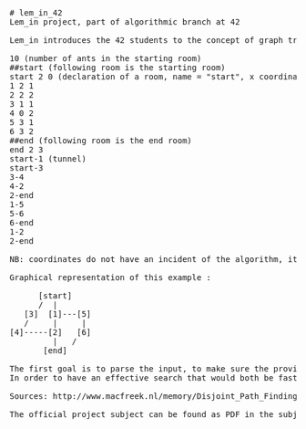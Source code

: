 <pre>
# lem_in_42
Lem_in project, part of algorithmic branch at 42

Lem_in introduces the 42 students to the concept of graph traversal. The goal is to build a programm that will find the quickest way to get n ants accross an ant farm. The antfarm is provided by the user as follows:

10 (number of ants in the starting room)
##start (following room is the starting room)
start 2 0 (declaration of a room, name = "start", x coordinate = 2, y coordinate = 0)
1 2 1
2 2 2
3 1 1
4 0 2
5 3 1
6 3 2
##end (following room is the end room)
end 2 3
start-1 (tunnel)
start-3
3-4
4-2
2-end
1-5
5-6
6-end
1-2
2-end

NB: coordinates do not have an incident of the algorithm, it is only used in case students want to create a visualizer.

Graphical representation of this example : 

      [start]
      /  |
   [3]  [1]---[5]
   /     |     |
[4]-----[2]   [6]
         |   /  
       [end]

The first goal is to parse the input, to make sure the provided map is valid.
In order to have an effective search that would both be fast in processing and give us the shortest possible path for any given ant farm we have chosen to use a BFS (Breadth First Search) coupled with DPF (Disjoint Path Finding).

Sources: http://www.macfreek.nl/memory/Disjoint_Path_Finding

The official project subject can be found as PDF in the subject folder.
</pre>
